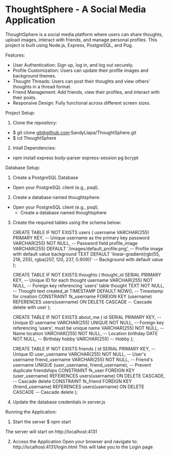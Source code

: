 # ThoughtSphere - A Social Media Application

ThoughtSphere is a social media platform where users can share thoughts, upload images, interact with friends, and manage personal profiles. This project is built using Node.js, Express, PostgreSQL, and Pug.

Features: 
- User Authentication: Sign up, log in, and log out securely.
- Profile Customization: Users can update their profile images and background themes.
- Thought Threads: Users can post their thoughts and view others’ thoughts in a thread format.
- Friend Management: Add friends, view their profiles, and interact with their posts.
- Responsive Design: Fully functional across different screen sizes.

Project Setup: 
1. Clone the repository: 
  - $ git clone git@github.com:SandyLlapa/ThoughtSphere.git
  - $ cd ThoughtSphere

2. Intall Dependencies: 
  - npm install express body-parser express-session pg bcrypt



Database Setup: 
1. Create a PostgreSQL Database
  - Open your PostgreSQL client (e.g., psql).

2. Create a database named thoughtsphere:
  - Open your PostgreSQL client (e.g., psql).
    - Create a database named thoughtsphere

3. Create the required tables using the schema below: 

    CREATE TABLE IF NOT EXISTS users (
        username VARCHAR(255) PRIMARY KEY,           -- Unique username as the primary key
        password VARCHAR(255) NOT NULL,              -- Password field
        profile_image VARCHAR(255) DEFAULT '/images/default_profile.png', -- Profile image with default value
        background TEXT DEFAULT 'linear-gradient(rgb(55, 218, 255), rgba(207, 120, 237, 0.909))' -- Background with default value
    );

    CREATE TABLE IF NOT EXISTS thoughts (
        thought_id SERIAL PRIMARY KEY,               -- Unique ID for each thought
        username VARCHAR(255) NOT NULL,              -- Foreign key referencing 'users' table
        thought TEXT NOT NULL,                       -- Thought text
        created_at TIMESTAMP DEFAULT NOW(),          -- Timestamp for creation
        CONSTRAINT fk_username FOREIGN KEY (username) REFERENCES users(username) ON DELETE CASCADE -- Cascade delete with user
    );

    CREATE TABLE IF NOT EXISTS about_me (
        id SERIAL PRIMARY KEY,                       -- Unique ID
        username VARCHAR(255) UNIQUE NOT NULL,       -- Foreign key referencing 'users', must be unique
        name VARCHAR(255) NOT NULL,                  -- Name
        location VARCHAR(255) NOT NULL,              -- Location
        birthday DATE NOT NULL,                      -- Birthday
        hobby VARCHAR(255)                           -- Hobby
    );

    CREATE TABLE IF NOT EXISTS friends (
        id SERIAL PRIMARY KEY,                       -- Unique ID
        user_username VARCHAR(255) NOT NULL,         -- User's username
        friend_username VARCHAR(255) NOT NULL,       -- Friend's username
        UNIQUE (user_username, friend_username),     -- Prevent duplicate friendships
        CONSTRAINT fk_user FOREIGN KEY (user_username) REFERENCES users(username) ON DELETE CASCADE, -- Cascade delete
        CONSTRAINT fk_friend FOREIGN KEY (friend_username) REFERENCES users(username) ON DELETE CASCADE -- Cascade delete
    );

4. Update the database credentials in server.js


Running the Application:
1. Start the server
    $ npm start

  The server will start on http://localhost:4131

2. Access the Application
  Open your browser and navigate to: http://localhost:4131/login.html
  This will take you to the Login page


